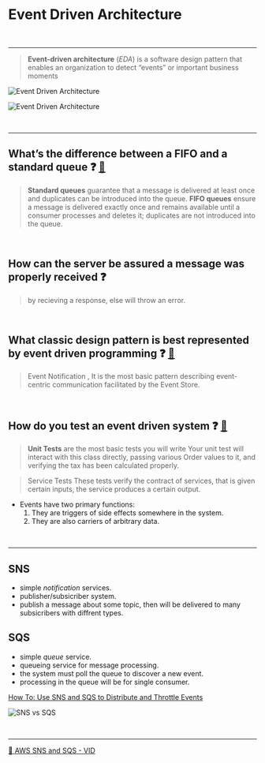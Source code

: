 # Event Driven Architecture

<br><hr>

> **Event-driven architecture** (_EDA_) is a software design pattern that enables an organization to detect “events” or important business moments

![Event Driven Architecture](https://media-exp1.licdn.com/dms/image/C5112AQFtkMSuM5oUkg/article-cover_image-shrink_720_1280/0/1582384474532?e=1635984000&v=beta&t=J3oz5qaTy_uEZQsR579s_qoARlyetGFdh9ZZCR0SHzI)

![Event Driven Architecture](https://www.researchgate.net/profile/Callum-Williams-Kinnaird/publication/335465510/figure/fig3/AS:797185583095808@1567075262321/FIFO-Mechanism-shows-how-a-FIFO-queue-operates-The-multiplexer-puts-the-incoming-flows.png)

<br><hr>

## What’s the difference between a FIFO and a standard queue ❓ [📁](https://medium.com/awesome-cloud/aws-difference-between-sqs-standard-and-fifo-first-in-first-out-queues-28d1ea5e153#:~:text=Standard%20queues%20guarantee%20that%20a,not%20introduced%20into%20the%20queue.)

> **Standard queues** guarantee that a message is delivered at least once and duplicates can be introduced into the queue.
> **FIFO queues** ensure a message is delivered exactly once and remains available until a consumer processes and deletes it; duplicates are not introduced into the queue.

<br>

## How can the server be assured a message was properly received ❓

> by recieving a response, else will throw an error.

<br>

## What classic design pattern is best represented by event driven programming ❓ [📁](https://levelup.gitconnected.com/understanding-event-driven-design-patterns-for-microservices-659b3c9fb51f)

> Event Notification , It is the most basic pattern describing event-centric communication facilitated by the Event Store.

<br>

## How do you test an event driven system ❓ [📁](https://medium.com/dan-on-coding/testing-event-driven-systems-63c6b0c57517)

> **Unit Tests** are the most basic tests you will write
> Your unit test will interact with this class directly, passing various Order values to it, and verifying the tax has been calculated properly.

> Service Tests These tests verify the contract of services, that is given certain inputs, the service produces a certain output.

- Events have two primary functions:
  1. They are triggers of side effects somewhere in the system.
  2. They are also carriers of arbitrary data.

<br><hr>

## SNS

- simple _notification_ services.
- publisher/subsicriber system.
- publish a message about some topic, then will be delivered to many subsicribers with diffrent types.

## SQS

- simple _queue_ service.
- queueing service for message processing.
- the system must poll the queue to discover a new event.
- processing in the queue will be for single consumer.

[How To: Use SNS and SQS to Distribute and Throttle Events](https://www.jeremydaly.com/how-to-use-sns-and-sqs-to-distribute-and-throttle-events/)

![SNS vs SQS](https://res.cloudinary.com/practicaldev/image/fetch/s--0qV6AkDT--/c_imagga_scale,f_auto,fl_progressive,h_900,q_auto,w_1600/https://dw71fyauz7yz9.cloudfront.net/video-upload__c8bc44f83cd41222de8ae55b55c63ef2/thumbs-video-upload__c8bc44f83cd41222de8ae55b55c63ef2-00001.png)

<br><hr>

[📁 AWS SNS and SQS - VID](https://www.youtube.com/watch?v=mXk0MNjlO7A)
